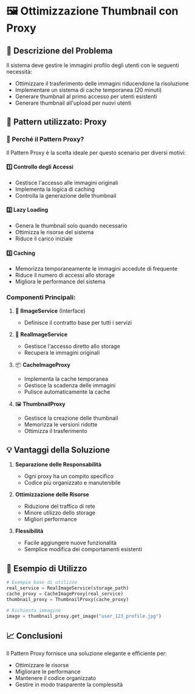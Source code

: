 # 🖼️ Ottimizzazione Thumbnail con Proxy

## 📝 Descrizione del Problema

Il sistema deve gestire le immagini profilo degli utenti con le seguenti necessità:

- Ottimizzare il trasferimento delle immagini riducendone la risoluzione
- Implementare un sistema di cache temporanea (20 minuti)
- Generare thumbnail al primo accesso per utenti esistenti
- Generare thumbnail all'upload per nuovi utenti

## 🔧 Pattern utilizzato: Proxy

### 🎯 Perché il Pattern Proxy?

Il Pattern Proxy è la scelta ideale per questo scenario per diversi motivi:

#### 1️⃣ Controllo degli Accessi

- Gestisce l'accesso alle immagini originali
- Implementa la logica di caching
- Controlla la generazione delle thumbnail

#### 2️⃣ Lazy Loading

- Genera le thumbnail solo quando necessario
- Ottimizza le risorse del sistema
- Riduce il carico iniziale

#### 3️⃣ Caching

- Memorizza temporaneamente le immagini accedute di frequente
- Riduce il numero di accessi allo storage
- Migliora le performance del sistema

### Componenti Principali:

1. 🎨 **IImageService** (Interface)

   - Definisce il contratto base per tutti i servizi

2. 💾 **RealImageService**

   - Gestisce l'accesso diretto allo storage
   - Recupera le immagini originali

3. 📦 **CacheImageProxy**

   - Implementa la cache temporanea
   - Gestisce la scadenza delle immagini
   - Pulisce automaticamente la cache

4. 🖼️ **ThumbnailProxy**
   - Gestisce la creazione delle thumbnail
   - Memorizza le versioni ridotte
   - Ottimizza il trasferimento

## 💡 Vantaggi della Soluzione

1. **Separazione delle Responsabilità**

   - Ogni proxy ha un compito specifico
   - Codice più organizzato e manutenibile

2. **Ottimizzazione delle Risorse**

   - Riduzione del traffico di rete
   - Minore utilizzo dello storage
   - Migliori performance

3. **Flessibilità**
   - Facile aggiungere nuove funzionalità
   - Semplice modifica dei comportamenti esistenti

## 🚀 Esempio di Utilizzo

```python
# Esempio base di utilizzo
real_service = RealImageService(storage_path)
cache_proxy = CacheImageProxy(real_service)
thumbnail_proxy = ThumbnailProxy(cache_proxy)

# Richiesta immagine
image = thumbnail_proxy.get_image("user_123_profile.jpg")
```

## 📈 Conclusioni

Il Pattern Proxy fornisce una soluzione elegante e efficiente per:

- Ottimizzare le risorse
- Migliorare le performance
- Mantenere il codice organizzato
- Gestire in modo trasparente la complessità
